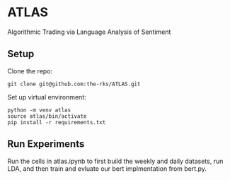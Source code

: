 # ATLAS
Algorithmic Trading via Language Analysis of Sentiment

## Setup

Clone the repo:

```
git clone git@github.com:the-rks/ATLAS.git
```
Set up virtual environment:

```
python -m venv atlas
source atlas/bin/activate
pip install -r requirements.txt
```

## Run Experiments
Run the cells in atlas.ipynb to first build the weekly and daily datasets, run LDA, and then train and evluate our bert implmentation from bert.py.
